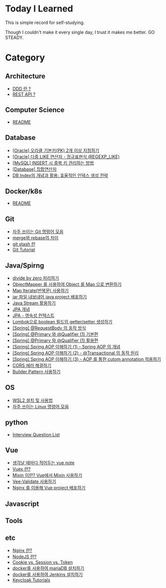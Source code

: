# Today I Learned

This is simple record for self-studying.

Though I couldn't make it every single day, I trust it makes me better. GO STEADY.

# Category

## Architecture

- [DDD 란 ?](/Architecture/what-is-DDD.md)
- [REST API ?](/Architecture/what-is-REST.md)

## Computer Science

- [README](/Computer-science/README.md)

## Database

- [[Oracle] 오라클 기본키(PK) 2개 이상 지정하기](/Database/oracle-multiple-PK.md)
- [[Oracle] 다중 LIKE 연산자 - 정규표현식 (REGEXP_LIKE)](/Database/oracle-regexp_like.md)
- [[MySQL] INSERT 시 중복 키 관리하는 방법](/Database/mysql-duplicate-update.md)
- [[Database] 집합연산자](/Database/operator.md)
- [DB Index의 개념과 활용: 효율적인 인덱스 생성 전략](/Database/db-index.md)

## Docker/k8s

- [README](/Docker/README.md)

## Git

- [자주 쓰이는 Git 명령어 모음](/Git/git-bash-cmd.md)
- [merge와 rebase의 차이](/Git/git-merge-vs-rebase.md)
- [git stash 란](/Git/git-stash.md)
- [Git Tutorial](/Git/tutorial.md)

## Java/Spirng

- [divide by zero 처리하기](/Java/divideByZero-exception-infinity-NaN.md)
- [ObjectMapper 를 사용하여 Object 를 Map 으로 변환하기](/Java/convert-object-to-map.md)
- [Map Iterate(반복문) 사용하기](/Java/map-iterator.md)
- [jar 파일 내보내어 java project 배포하기](/Java/deploy-via-jar.md)
- [Java Stream 활용하기](/Java/java-stream.md)
- [JPA 개념](/Java/jpa-what-is-jpa.md)
- [JPA - 영속성 컨텍스트](/Java/jpa-persistent-context.md)
- [Lombok으로 boolean 필드의 getter/setter 생성하기](/Java/isXXX-getter.md)
- [[Spring] @RequestBody 의 동작 방식](/Java/spring-requestbody.md)
- [[Spring] @Primary 와 @Qualifier (1) 기본편](/Java/primary-qualifier.md)
- [[Spring] @Primary 와 @Qualifier (1) 활용편](/Java/configure-multiple-database.md)
- [[Spring] Spring AOP 이해하기 (1) - Spring AOP 의 개념](/Java/spring-AOP.md)
- [[Spring] Spring AOP 이해하기 (2) - @Transactional 의 동작 원리](/Java/spring-AOP-transactional.md)
- [[Spring] Spring AOP 이해하기 (3) - AOP 를 통한 cutom annotation 적용하기](/Java/spring-AOP-customized.md)
- [CORS 에러 해결하기](/Java/CORS-error.md)
- [Builder Pattern 사용하기](/Java/builder-pattern.md)

## OS

- [WSL2 설치 및 사용법](/OS/WSL2-setup.md)
- [자주 쓰이는 Linux 명령어 모음](/OS/frequently-used-command-in-Linux.md)

## python

- [Interview Question List](/python/interview_questions.md)

## Vue

- [생각날 때마다 적어두는 vue note](/Vue/note.md)
- [Vuex 란?](/Vue/what-is-vuex.md)
- [Mixin 이란? Vue에서 Mixin 사용하기](/Vue/what-is-mixin.md)
- [Vee-Validate 사용하기](/Vue/how-to-use-vee-validate.md)
- [Nginx 를 이용해 Vue project 배포하기](/Vue/deploy-via-nginx.md)

## Javascript

## Tools

## etc

- [Nginx 란?](/etc/what-is-nginx.md)
- [NodeJS 란?](/etc/what-is-nodejs.md)
- [Cookie vs. Session vs. Token](/etc/cookie-session-token.md)
- [docker를 사용하여 mariaDB 설치하기](/etc/install-mariadb-using-docker.md)
- [docker를 사용하여 Jenkins 설치하기](/etc/install-jenkins-using-docker.md)
- [Keycloak Tutorials](/etc/keycloak-tutorials.md)
